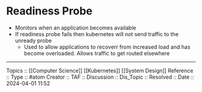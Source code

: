 # Readiness Probe

 - Monitors when an application becomes available
 - If readiness probe fails then kubernetes will not send traffic to the unready probe
	 - Used to allow applications to recoverr from increased load and has become overloaded. Allows traffic to get routed elsewhere
---
Topics :: [[Computer Science]] [[Kubernetes]] [[System Design]]
Reference ::
Type :: #atom
Creator ::
TAF ::
Discussion ::
Dis_Topic :: 
Resolved ::
Date :: 2024-04-01 11:52
